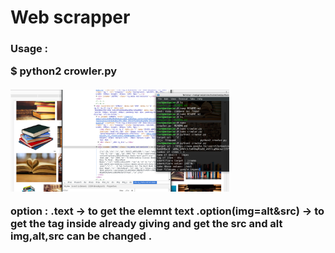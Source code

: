 <h1>Web scrapper </h1>

<h3>Usage  :<p> $ python2 crowler.py<br><br>
<img src="https://github.com/medamines1/python/blob/master/crawler/img0.jpg" width=350 />

option :
     .text -> to get the elemnt text 
     .option(img=alt&src)  -> to get the tag inside already giving and get the src and alt
     img,alt,src can be changed .

</p></h3>
